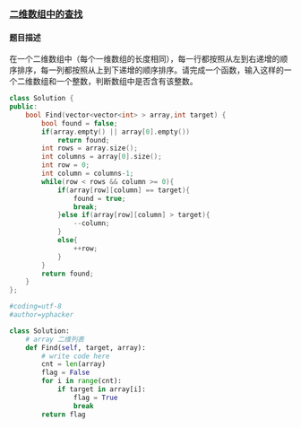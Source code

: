 ### [二维数组中的查找](https://www.nowcoder.com/practice/abc3fe2ce8e146608e868a70efebf62e?tpId=13&tqId=11154&tPage=1&rp=1&ru=/ta/coding-interviews&qru=/ta/coding-interviews/question-ranking)
#### 题目描述
在一个二维数组中（每个一维数组的长度相同），每一行都按照从左到右递增的顺序排序，每一列都按照从上到下递增的顺序排序。请完成一个函数，输入这样的一个二维数组和一个整数，判断数组中是否含有该整数。

```c++
class Solution {
public:
    bool Find(vector<vector<int> > array,int target) {
        bool found = false;
        if(array.empty() || array[0].empty())
            return found;
        int rows = array.size();
        int columns = array[0].size();
        int row = 0;
        int column = columns-1;
        while(row < rows && column >= 0){
        	if(array[row][column] == target){
                found = true;
                break;
            }else if(array[row][column] > target){
                --column;
            }
            else{
                ++row;
            }
        }
        return found;
    }
};
```

```python
#coding=utf-8
#author=yphacker

class Solution:
    # array 二维列表
    def Find(self, target, array):
        # write code here
        cnt = len(array)
        flag = False
        for i in range(cnt):
            if target in array[i]:
                flag = True
                break
        return flag
```